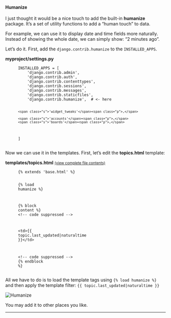 <h4 id="humanize">Humanize</h4>

<p>I just thought it would be a nice touch to add the built-in <strong>humanize</strong> package. It’s a set of utility functions to
add a “human touch” to data.</p>

<p>For example, we can use it to display date and time fields more naturally. Instead of showing the whole date,
we can simply show: “2 minutes ago”.</p>

<p>Let’s do it. First, add the <code class="highlighter-rouge">django.contrib.humanize</code> to the <code class="highlighter-rouge">INSTALLED_APPS</code>.</p>

<p><strong>myproject/settings.py</strong></p>

<figure class="highlight"><pre><code class="language-python" data-lang="python"><span class="n">INSTALLED_APPS</span> <span class="o">=</span> <span class="p">[</span>
    <span class="s">'django.contrib.admin'</span><span class="p">,</span>
    <span class="s">'django.contrib.auth'</span><span class="p">,</span>
    <span class="s">'django.contrib.contenttypes'</span><span class="p">,</span>
    <span class="s">'django.contrib.sessions'</span><span class="p">,</span>
    <span class="s">'django.contrib.messages'</span><span class="p">,</span>
    <span class="s">'django.contrib.staticfiles'</span><span class="p">,</span>
    <span class="s">'django.contrib.humanize'</span><span class="p">,</span>  <span class="c"># &lt;- here</span>

    <span class="s">'widget_tweaks'</span><span class="p">,</span>

    <span class="s">'accounts'</span><span class="p">,</span>
    <span class="s">'boards'</span><span class="p">,</span>
<span class="p">]</span></code></pre></figure>

<p>Now we can use it in the templates. First, let’s edit the <strong>topics.html</strong> template:</p>

<p><strong>templates/topics.html</strong>
<small><a href="https://gist.github.com/vitorfs/45521a289677a1a406b4fb743e8141ee" target="_blank" rel="noopener nofollow">(view complete file contents)</a></small></p>

<figure class="highlight"><pre><code class="language-django" data-lang="django"><span class="cp">{%</span> <span class="k">extends</span> <span class="s1">'base.html'</span> <span class="cp">%}</span>

<span class="cp">{%</span> <span class="nv">load</span> <span class="nv">humanize</span> <span class="cp">%}</span>

<span class="cp">{%</span> <span class="k">block</span> <span class="nv">content</span> <span class="cp">%}</span>
  <span class="c">&lt;!-- code suppressed --&gt;</span>

  <span class="nt">&lt;td&gt;</span><span class="cp">{{</span> <span class="nv">topic.last_updated</span><span class="o">|</span><span class="nf">naturaltime</span> <span class="cp">}}</span><span class="nt">&lt;/td&gt;</span>

  <span class="c">&lt;!-- code suppressed --&gt;</span>
<span class="cp">{%</span> <span class="k">endblock</span> <span class="cp">%}</span></code></pre></figure>

<p>All we have to do is to load the template tags using <code class="highlighter-rouge"><span class="p">{</span><span class="err">%</span><span class="w"> </span><span class="err">load</span><span class="w"> </span><span class="err">humanize</span><span class="w"> </span><span class="err">%</span><span class="p">}</span></code> and then apply the
template filter: <code class="highlighter-rouge"><span class="p">{</span><span class="err">{</span><span class="w"> </span><span class="err">topic.last_updated|naturaltime</span><span class="w"> </span><span class="p">}</span><span class="err">}</span></code></p>

<p><img src="https://simpleisbetterthancomplex.com/media/series/beginners-guide/1.11/part-6/humanize.png" alt="Humanize" /></p>

<p>You may add it to other places you like.</p>

<hr />
